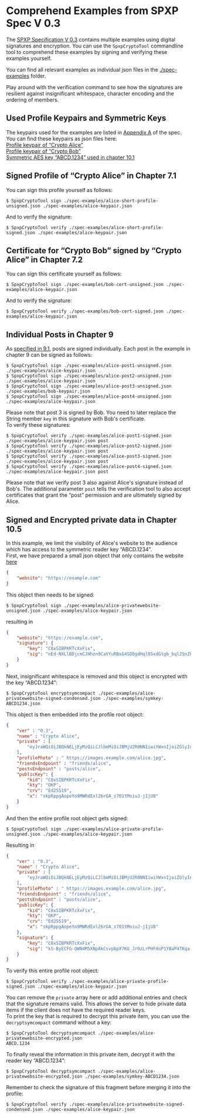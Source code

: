 # Comprehend Examples from SPXP Spec V 0.3
The [SPXP Specification V 0.3](/spxp/spxp-specs/SpxpProfileSpec-V03.md)
contains multiple examples using digital signatures and encryption. You can use
the `SpxpCryptoTool` commandline tool to comprehend these examples by signing
and verifying these examples yourself.

You can find all relevant examples as individual json files in the
[./spec-examples](./spec-examples/) folder.

Play around with the verification command to see how the signatures are resilient
against insignificant whitespace, character encoding and the ordering of members.

## Used Profile Keypairs and Symmetric Keys
The keypairs used for the examples are listed in [Appendix A](/spxp/spxp-specs/SpxpProfileSpec-V03.md#appendix-a-private-keys-used-in-examples)
of the spec. You can find these keypairs as json files here:  
[Profile keypair of “Crypto Alice”](./spec-examples/alice-keypair.json)  
[Profile keypair of “Crypto Bob”](./spec-examples/bob-keypair.json)  
[Symmetric AES key “ABCD.1234” used in chapter 10.1](./spec-examples/symkey-ABCD1234.json)

## Signed Profile of “Crypto Alice” in Chapter 7.1
You can sign this profile yourself as follows:
```
$ SpxpCryptoTool sign ./spec-examples/alice-short-profile-unsigned.json ./spec-examples/alice-keypair.json
```
And to verify the signature:
```
$ SpxpCryptoTool verify ./spec-examples/alice-short-profile-signed.json ./spec-examples/alice-keypair.json
```

## Certificate for “Crypto Bob” signed by “Crypto Alice” in Chapter 7.2
You can sign this certificate yourself as follows:
```
$ SpxpCryptoTool sign ./spec-examples/bob-cert-unsigned.json ./spec-examples/alice-keypair.json
```
And to verify the signature:
```
$ SpxpCryptoTool verify ./spec-examples/bob-cert-signed.json ./spec-examples/alice-keypair.json
```

## Individual Posts in Chapter 9
As [specified in 9.1](/spxp/spxp-specs/SpxpProfileSpec-V03.md#91-signing-and-encrypting-posts),
posts are signed individually. Each post in the example in chapter 9 can be signed as follows:
```
$ SpxpCryptoTool sign ./spec-examples/alice-post1-unsigned.json ./spec-examples/alice-keypair.json
$ SpxpCryptoTool sign ./spec-examples/alice-post2-unsigned.json ./spec-examples/alice-keypair.json
$ SpxpCryptoTool sign ./spec-examples/alice-post3-unsigned.json ./spec-examples/bob-keypair.json
$ SpxpCryptoTool sign ./spec-examples/alice-post4-unsigned.json ./spec-examples/alice-keypair.json
```
Please note that post 3 is signed by Bob. You need to later replace the String member `key` in
this signature with Bob's certificate.  
To verify these signatures:
```
$ SpxpCryptoTool verify ./spec-examples/alice-post1-signed.json ./spec-examples/alice-keypair.json post
$ SpxpCryptoTool verify ./spec-examples/alice-post2-signed.json ./spec-examples/alice-keypair.json post
$ SpxpCryptoTool verify ./spec-examples/alice-post3-signed.json ./spec-examples/alice-keypair.json post
$ SpxpCryptoTool verify ./spec-examples/alice-post4-signed.json ./spec-examples/alice-keypair.json post
```
Please note that we verify post 3 also against Alice's signature instead of Bob's.
The additional parameter `post` tells the verification tool to also accept
certificates that grant the “post” permission and are ultimately signed by Alice.

## Signed and Encrypted private data in Chapter 10.5
In this example, we limit the  visibility of Alice's website to the audience
which has access to the symmetric reader key “ABCD.1234”.  
First, we have prepared a small json object that only contains the website [here](./spec-examples/alice-privatewebsite-unsigned.json)
```json
{
    "website": "https://example.com"
}
```
This object then needs to be signed:
```
$ SpxpCryptoTool sign ./spec-examples/alice-privatewebsite-unsigned.json ./spec-examples/alice-keypair.json
```
resulting in
```json
{
    "website": "https://example.com",
    "signature": {
        "key": "C8xSIBPKRTcXxFix",
        "sig": "nEd-NXLlBDjcmCJHhzn9CaVYuRBsG4SDDgdHql85xdGtgb_bql2SnZh2oeMf-dk_g-YhT3uRyZHZRTriUEnCBA"
    }
}
```
Next, insignificant whitespace is removed and this object is encrypted with the key “ABCD.1234”:
```
$ SpxpCryptoTool encryptsymcompact ./spec-examples/alice-privatewebsite-signed-condensed.json ./spec-examples/symkey-ABCD1234.json
```
This object is then embedded into the profile root object:
```json
{
    "ver" : "0.3",
    "name" : "Crypto Alice",
    "private" : [
        "eyJraWQiOiJBQkNELjEyMzQiLCJlbmMiOiJBMjU2R0NNIiwiYWxnIjoiZGlyIn0..SfT0skkIjzru5ylj.eDnedk0RIWIk6m6YQwwwzeZg7q1GH87HW5wUqKJcWRCNZHgI5hCUmDATDzW_eeUsQp8mkkQ4fpqlrBmX5lwv3vsdmgL4r-18GVhxGhbq6GxtbR8YE2MPTxJUZ3D56QHld8ZkOV5pOu7h5BhO9f2zKNEB2j0xbNEqgr259_T983VEoqqp0Rrze1qgmshMQLkZsUrbHsnDaPsp28bhRb_zMInvhBNfa6M.zYtiVMmo-TC_BhJDGPwoHA"
    ],
    "profilePhoto" : " https://images.example.com/alice.jpg",
    "friendsEndpoint" : "friends/alice",
    "postsEndpoint" : "posts/alice",
    "publicKey": {
        "kid": "C8xSIBPKRTcXxFix",
        "kty": "OKP",
        "crv": "Ed25519",
        "x": "skpRppgAopeYo9MWRdExl26rGA_z701tMoiuJ-jIjU8"
    }
}
```
And then the entire profile root object gets signed:
```
$ SpxpCryptoTool sign ./spec-examples/alice-private-profile-unsigned.json ./spec-examples/alice-keypair.json
```
Resulting in
```json
{
    "ver" : "0.3",
    "name" : "Crypto Alice",
    "private" : [
        "eyJraWQiOiJBQkNELjEyMzQiLCJlbmMiOiJBMjU2R0NNIiwiYWxnIjoiZGlyIn0..SfT0skkIjzru5ylj.eDnedk0RIWIk6m6YQwwwzeZg7q1GH87HW5wUqKJcWRCNZHgI5hCUmDATDzW_eeUsQp8mkkQ4fpqlrBmX5lwv3vsdmgL4r-18GVhxGhbq6GxtbR8YE2MPTxJUZ3D56QHld8ZkOV5pOu7h5BhO9f2zKNEB2j0xbNEqgr259_T983VEoqqp0Rrze1qgmshMQLkZsUrbHsnDaPsp28bhRb_zMInvhBNfa6M.zYtiVMmo-TC_BhJDGPwoHA"
    ],
    "profilePhoto" : " https://images.example.com/alice.jpg",
    "friendsEndpoint" : "friends/alice",
    "postsEndpoint" : "posts/alice",
    "publicKey": {
        "kid": "C8xSIBPKRTcXxFix",
        "kty": "OKP",
        "crv": "Ed25519",
        "x": "skpRppgAopeYo9MWRdExl26rGA_z701tMoiuJ-jIjU8"
    },
    "signature": {
        "key": "C8xSIBPKRTcXxFix",
        "sig": "kS-ByECFG-QWN4M5XNpAkCsvpbpX7KU_JrOzLrPHFdoP1YBaP4TKqa-tAz4yqr3BWqMky0SN_fJcMv2VTAE_Aw"
    }
}
```
To verify this entire profile root object:
```
$ SpxpCryptoTool verify ./spec-examples/alice-private-profile-signed.json ./spec-examples/alice-keypair.json
```
You can remove the `private` array here or add additional entries and check that
the signature remains valid. This allows the server to hide private data items if
the client does not have the required reader keys.  
To print the key that is required to decrypt this private item, you can use the `decryptsymcompact` command without a key:
```
$ SpxpCryptoTool decryptsymcompact ./spec-examples/alice-privatewebsite-encrypted.json
ABCD.1234
```
To finally reveal the information in this private item, decrypt it with the reader key “ABCD.1234”:
```
$ SpxpCryptoTool decryptsymcompact ./spec-examples/alice-privatewebsite-encrypted.json ./spec-examples/symkey-ABCD1234.json
```
Remember to check the signature of this fragment before merging it into the profile:
```
$ SpxpCryptoTool verify ./spec-examples/alice-privatewebsite-signed-condensed.json ./spec-examples/alice-keypair.json
```
